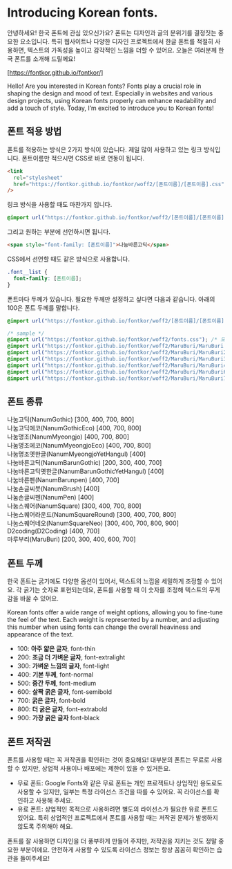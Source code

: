 # Introducing Korean fonts.

안녕하세요! 한국 폰트에 관심 있으신가요? 폰트는 디자인과 글의 분위기를 결정짓는 중요한 요소입니다.
특히 웹사이트나 다양한 디자인 프로젝트에서 한글 폰트를 적절히 사용하면, 텍스트의 가독성을 높이고 감각적인 느낌을 더할 수 있어요.
오늘은 여러분께 한국 폰트를 소개해 드릴께요!

<a href="https://fontkor.github.io/fontkor/" target="_blank">[https://fontkor.github.io/fontkor/]</a>

Hello! Are you interested in Korean fonts? Fonts play a crucial role in shaping the design and mood of text. Especially in websites and various design projects, using Korean fonts properly can enhance readability and add a touch of style. Today, I’m excited to introduce you to Korean fonts!

## 폰트 적용 방법

폰트를 적용하는 방식은 2가지 방식이 있습니다.
제일 많이 사용하고 있는 링크 방식입니다. 폰트이름만 적으시면 CSS로 바로 연동이 됩니다.

```html
<link
  rel="stylesheet"
  href="https://fontkor.github.io/fontkor/woff2/[폰트이름]/[폰트이름].css"
/>
```

링크 방식을 사용할 때도 마찬가지 입니다.

```css
@import url("https://fontkor.github.io/fontkor/woff2/[폰트이름]/[폰트이름].css");
```

그리고 원하는 부분에 선언하시면 됩니다.

```html
<span style="font-family: [폰트이름]">나눔바른고딕</span>
```

CSS에서 선언할 때도 같은 방식으로 사용합니다.

```css
.font__list {
  font-family: [폰트이름];
}
```

폰트마다 두꼐가 있습니다.
필요한 두께만 설정하고 싶다면 다음과 같습니다. 아래의 100은 폰트 두께를 말합니다.

```css
@import url("https://fontkor.github.io/fontkor/woff2/[폰트이름]/[폰트이름][100].css");
```

```css
/* sample */
@import url("https://fontkor.github.io/fontkor/woff2/fonts.css"); /* 모든 폰트를 적용할 수 있음. 테스트용 */
@import url("https://fontkor.github.io/fontkor/woff2/MaruBuri/MaruBuri.css"); /* 마루부리 폰트를 적용함[200, 300, 400, 600, 700] */
@import url("https://fontkor.github.io/fontkor/woff2/MaruBuri/MaruBuri200.css"); /* 마루부리 폰트 두께 200만 적용 */
@import url("https://fontkor.github.io/fontkor/woff2/MaruBuri/MaruBuri300.css"); /* 마루부리 폰트 두께 300만 적용 */
@import url("https://fontkor.github.io/fontkor/woff2/MaruBuri/MaruBuri400.css"); /* 마루부리 폰트 두께 400만 적용 */
@import url("https://fontkor.github.io/fontkor/woff2/MaruBuri/MaruBuri600.css"); /* 마루부리 폰트 두께 600만 적용 */
@import url("https://fontkor.github.io/fontkor/woff2/MaruBuri/MaruBuri700.css"); /* 마루부리 폰트 두께 700만 적용 */
```

## 폰트 종류

나눔고딕(NanumGothic) [300, 400, 700, 800]  
나눔고딕에코(NanumGothicEco) [400, 700, 800]  
나눔명조(NanumMyeongjo) [400, 700, 800]  
나눔명조에코(NanumMyeongjoEco) [400, 700, 800]  
나눔명조옛한글(NanumMyeongjoYetHangul) [400]  
나눔바른고딕(NanumBarunGothic) [200, 300, 400, 700]  
나눔바른고딕옛한글(NanumBarunGothicYetHangul) [400]  
나눔바른펜(NanumBarunpen) [400, 700]  
나눔손글씨붓(NanumBrush) [400]  
나눔손글씨펜(NanumPen) [400]  
나눔스퀘어(NanumSquare) [300, 400, 700, 800]  
나눔스퀘어라운드(NanumSquareRound) [300, 400, 700, 800]  
나눔스퀘어네오(NanumSquareNeo) [300, 400, 700, 800, 900]  
D2coding(D2Coding) [400, 700]  
마루부리(MaruBuri) [200, 300, 400, 600, 700]

## 폰트 두께

한국 폰트는 굵기에도 다양한 옵션이 있어서, 텍스트의 느낌을 세밀하게 조정할 수 있어요. 각 굵기는 숫자로 표현되는데요, 폰트를 사용할 때 이 숫자를 조정해 텍스트의 무게감을 바꿀 수 있어요.

Korean fonts offer a wide range of weight options, allowing you to fine-tune the feel of the text. Each weight is represented by a number, and adjusting this number when using fonts can change the overall heaviness and appearance of the text.

- 100: <b>아주 얇은 글자</b>, font-thin
- 200: <b>조금 더 가벼운 글자</b>, font-extralight
- 300: <b>가벼운 느낌의 글자</b>, font-light
- 400: <b>기본 두께</b>, font-normal
- 500: <b>중간 두께</b>, font-medium
- 600: <b>살짝 굵은 글자</b>, font-semibold
- 700: <b>굵은 글자</b>, font-bold
- 800: <b>더 굵은 글자</b>, font-extrabold
- 900: <b>가장 굵은 글자</b> font-black

## 폰트 저작권

폰트를 사용할 때는 꼭 저작권을 확인하는 것이 중요해요! 대부분의 폰트는 무료로 사용할 수 있지만, 상업적 사용이나 배포에는 제한이 있을 수 있거든요.

- 무료 폰트: Google Fonts와 같은 무료 폰트는 개인 프로젝트나 상업적인 용도로도 사용할 수 있지만, 일부는 특정 라이선스 조건을 따를 수 있어요. 꼭 라이선스를 확인하고 사용해 주세요.
- 유료 폰트: 상업적인 목적으로 사용하려면 별도의 라이선스가 필요한 유료 폰트도 있어요. 특히 상업적인 프로젝트에서 폰트를 사용할 때는 저작권 문제가 발생하지 않도록 주의해야 해요.

폰트를 잘 사용하면 디자인을 더 풍부하게 만들어 주지만, 저작권을 지키는 것도 정말 중요한 부분이에요. 안전하게 사용할 수 있도록 라이선스 정보는 항상 꼼꼼히 확인하는 습관을 들여주세요!
